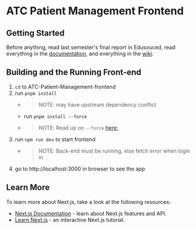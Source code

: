 # ATC Patient Management Frontend

## Getting Started
Before anything, read last semester's final report in Edusouced, read everything in the [documentation](https://github.com/UTDallasEPICS/ATC-Patient-Management-Backend/tree/main/Documentation), and everything in the [wiki](https://github.com/UTDallasEPICS/ATC-Patient-Management-Frontend/wiki).

## Building and the Running Front-end
1. `cd` to ATC-Patient-Management-frontend
2. run `pnpm install`
    * > NOTE: may have upstream dependency conflict
    * run `pnpm install --force`
    * > NOTE: Read up on `--force` [here:](https://stackoverflow.com/questions/66020820/npm-when-to-use-force-and-legacy-peer-deps)
3. run `npm run dev` to start frontend
    * > NOTE: Back-end must be running, else fetch error when login in
4. go to http://localhost:3000 in browser to see the app

## Learn More

To learn more about Next.js, take a look at the following resources:

- [Next.js Documentation](https://nextjs.org/docs) - learn about Next.js features and API.
- [Learn Next.js](https://nextjs.org/learn) - an interactive Next.js tutorial.
